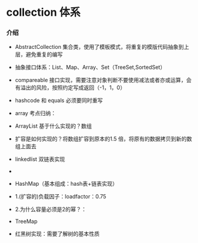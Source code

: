 # collection 体系
### 介绍

* AbstractCollection 集合类，使用了模板模式，将重复的模版代码抽象到上层，避免重复的编写

* 抽象接口体系：List、Map、Array、Set（TreeSet,SortedSet）
* compareable 接口实现，需要注意对象判断不要使用减法或者亦或运算，会有溢出的风险，按照约定写成返回（-1，1，0）
* hashcode 和 equals 必须要同时重写


* array 考点归纳：
* ArrayList 基于什么实现的？数组
* 扩容是如何实现的？将数组扩容到原本的1.5 倍，将原有的数据拷贝到新的数组上面去

*  linkedlist 双链表实现
* 


* HashMap（基本组成：hash表+链表实现）
* 1.(扩容的)负载因子：loadfactor：0.75
* 2.为什么容量必须是2的幂？：


* TreeMap 
* 红黑树实现：需要了解树的基本性质


